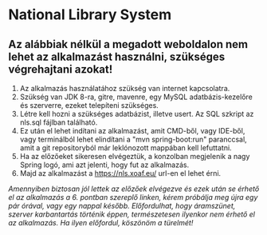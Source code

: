 # National Library System

## Az alábbiak nélkül a megadott weboldalon nem lehet az alkalmazást használni, szükséges végrehajtani azokat!

1. Az alkalmazás használatához szükség van internet kapcsolatra.
2. Szükség van JDK 8-ra, gitre, mavenre, egy MySQL adatbázis-kezelőre és szerverre, ezeket telepíteni szükséges.
3. Létre kell hozni a szükséges adatbázist, illetve usert. Az SQL szkript az nls.sql fájlban található.
4. Ez után el lehet indítani az alkalmazást, amit CMD-ből, vagy IDE-ből, vagy terminálból lehet elindítani a "mvn spring-boot:run" paranccsal, amit a git repositoryból már leklónozott mappában kell lefuttatni.
5. Ha az előzőeket sikeresen elvégeztük, a konzolban megjelenik a nagy Spring logó, ami azt jelenti, hogy fut az alkalmazás.
6. Majd az alkalmazást a https://nls.xoaf.eu/ url-en el lehet érni.

_Amennyiben biztosan jól lettek az előzőek elvégezve és ezek után se érhető el az alkalmazás a 6. pontban szereplő linken, kérem próbálja meg újra egy pár órával, vagy egy nappal később. Előfordulhat, hogy áramszünet, szerver karbantartás történik éppen, természetesen ilyenkor nem érhető el az alkalmazás. Ha ilyen előfordul, köszönöm a türelmét!_
